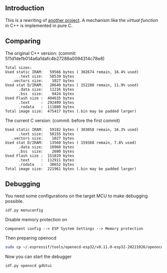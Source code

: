 ## Introduction

This is a rewriting of [another project](https://github.com/wallacegibbon/esp32-screen-demo).
A mechanism like the *virtual function* in C++ is implemented in pure C.

## Comparing

The original C++ version:
(commit: 511d1defb014a6a1dafc4b27288a0094314c78e8)

```
Total sizes:
Used static IRAM:   59566 bytes ( 302674 remain, 16.4% used)
      .text size:   58539 bytes
   .vectors size:    1027 bytes
Used stat D/IRAM:   20640 bytes ( 152288 remain, 11.9% used)
      .data size:   11216 bytes
      .bss  size:    9424 bytes
Used Flash size :  404635 bytes
      .text     :  292499 bytes
      .rodata   :  111880 bytes
Total image size:  475417 bytes (.bin may be padded larger)
```

The current C version:
(commit: before the first commit)

```
Used static IRAM:   59182 bytes ( 303058 remain, 16.3% used)
      .text size:   58155 bytes
   .vectors size:    1027 bytes
Used stat D/IRAM:   13560 bytes ( 159368 remain, 7.8% used)
      .data size:   10960 bytes
      .bss  size:    2600 bytes
Used Flash size :  151819 bytes
      .text     :  112911 bytes
      .rodata   :   38652 bytes
Total image size:  221961 bytes (.bin may be padded larger)
```

## Debugging

You need some configurations on the target MCU to make debugging possible.

```
idf.py menuconfig
```

Disable memory protection on

```
Component config --> ESP System Settings --> Memory protection
```

Then preparing openocd

```sh
sudo cp ~/.espressif/tools/openocd-esp32/v0.11.0-esp32-20221026/openocd-esp32/share/openocd/contrib/60-openocd.rules /etc/udev/rules.d/
```

Now you can start the debugger

```sh
idf.py openocd gdbtui
```

